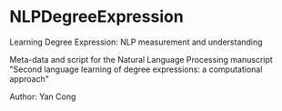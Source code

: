 # NLPDegreeExpression
Learning Degree Expression: NLP measurement and understanding

Meta-data and script for the Natural Language Processing manuscript "Second language learning of degree expressions: a computational approach"

Author: Yan Cong

